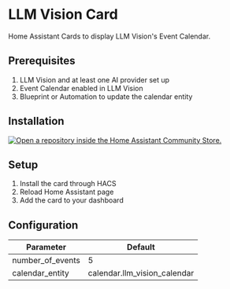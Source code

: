 # LLM Vision Card
Home Assistant Cards to display LLM Vision's Event Calendar.

## Prerequisites
1. LLM Vision and at least one AI provider set up
2. Event Calendar enabled in LLM Vision
3. Blueprint or Automation to update the calendar entity

## Installation
[![Open a repository inside the Home Assistant Community Store.](https://my.home-assistant.io/badges/hacs_repository.svg)](https://my.home-assistant.io/redirect/hacs_repository/?owner=valentinfrlch&repository=llmvision-card&category=Dashboard)


## Setup
1. Install the card through HACS
2. Reload Home Assistant page
3. Add the card to your dashboard

## Configuration

| Parameter         | Default                     |
|-------------------|-----------------------------|
| number_of_events  | 5                           |
| calendar_entity   | calendar.llm_vision_calendar|
